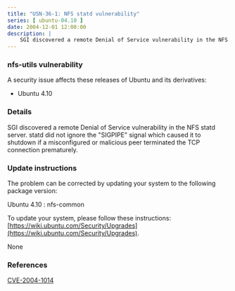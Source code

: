 ```yaml
---
title: "USN-36-1: NFS statd vulnerability"
series: [ ubuntu-04.10 ]
date: 2004-12-01 12:00:00
description: |
    SGI discovered a remote Denial of Service vulnerability in the NFS statd server. statd did not ignore the &quot;SIGPIPE&quot; signal which caused it to shutdown if a misconfigured or malicious peer terminated the TCP connection prematurely.
--- 
```

 
### nfs-utils vulnerability

A security issue affects these releases of Ubuntu and its derivatives:

* Ubuntu 4.10

### Details

SGI discovered a remote Denial of Service vulnerability in the NFS statd server. statd did not ignore the &quot;SIGPIPE&quot; signal which caused it to shutdown if a misconfigured or malicious peer terminated the TCP connection prematurely.

### Update instructions

The problem can be corrected by updating your system to the following package version:

Ubuntu 4.10
 : nfs-common 

To update your system, please follow these instructions: [https://wiki.ubuntu.com/Security/Upgrades](https://wiki.ubuntu.com/Security/Upgrades).

None

### References

 [CVE-2004-1014](http://people.ubuntu.com/~ubuntu-security/cve/CVE-2004-1014)
 
